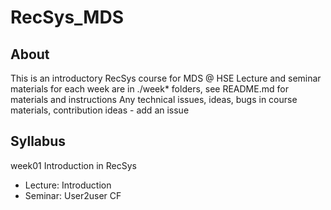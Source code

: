 # RecSys_MDS

## About
This is an introductory RecSys course for MDS @ HSE
Lecture and seminar materials for each week are in ./week* folders, see README.md for materials and instructions
Any technical issues, ideas, bugs in course materials, contribution ideas - add an issue

## Syllabus

week01 Introduction in RecSys
- Lecture: Introduction
- Seminar: User2user CF